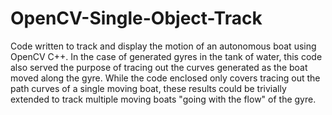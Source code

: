 # OpenCV-Single-Object-Track
Code written to track and display the motion of an autonomous boat using OpenCV C++.  In the case of generated gyres in the tank of water, this code also served the purpose of tracing out the curves generated as the boat moved along the gyre.  While the code enclosed only covers tracing out the path curves of a single moving boat, these results could be trivially extended to track multiple moving boats "going with the flow" of the gyre.
